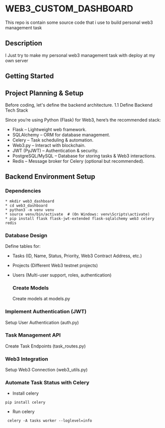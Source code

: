   # WEB3_CUSTOM_DASHBOARD
This repo is contain some source code that i use to build personal web3 management task

## Description

I Just try to make my personal web3 management task with deploy at my own server

## Getting Started

## Project Planning & Setup

Before coding, let's define the backend architecture.
1.1 Define Backend Tech Stack

Since you’re using Python (Flask) for Web3, here’s the recommended stack:

   * Flask – Lightweight web framework.
   * SQLAlchemy – ORM for database management.
   * Celery – Task scheduling & automation.
   * Web3.py – Interact with blockchain.
   * JWT (PyJWT) – Authentication & security.
   * PostgreSQL/MySQL – Database for storing tasks & Web3 interactions.
   *  Redis – Message broker for Celery (optional but recommended).

## Backend Environment Setup

 ### Dependencies
```
* mkdir web3_dashboard
* cd web3_dashboard
* python3 -m venv venv
* source venv/bin/activate  # (On Windows: venv\Scripts\activate)
* pip install flask flask-jwt-extended flask-sqlalchemy web3 celery redis
```
### Database Design
Define tables for:
* Tasks (ID, Name, Status, Priority, Web3 Contract Address, etc.)
* Projects (Different Web3 testnet projects)
* Users (Multi-user support, roles, authentication)

  ### Create Models
  Create models at models.py
  
### Implement Authentication (JWT)
 Setup User Authentication (auth.py)
### Task Management API
Create Task Endpoints (task_routes.py)
### Web3 Integration
Setup Web3 Connection (web3_utils.py) 
### Automate Task Status with Celery
* Install celery
```
pip install celery
```
* Run celery
 ```
  celery -A tasks worker --loglevel=info
  ```
